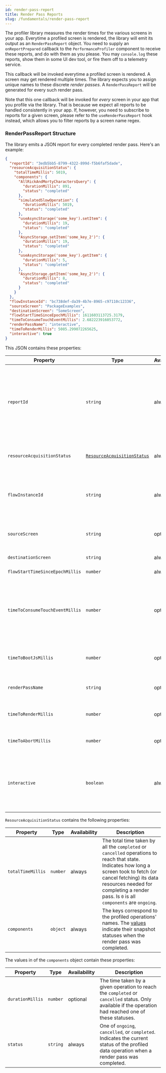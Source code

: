 ```yaml
---
id: render-pass-report
title: Render Pass Reports
slug: /fundamentals/render-pass-report
---
```


The profiler library measures the render times for the various screens in your app. Everytime a profiled screen is rendered, the library will emit its output as an `RenderPassReport` object. You need to supply an `onReportPrepared` callback to the `PerformanceProfiler` component to receive these reports, and do with them as you please. You may `console.log` these reports, show them in some UI dev tool, or fire them off to a telemetry service.

This callback will be invoked everytime a profiled screen is rendered. A screen may get rendered multiple times. The library expects you to assign unique names to these discrete _render passes_. A `RenderPassReport` will be generated for every such render pass.

Note that this one callback will be invoked for _every_ screen in your app that you profile via the library. That is because we expect all reports to be handled consistently in your app. If, however, you need to subscribe to reports for a given screen, please refer to the `useRenderPassReport` hook instead, which allows you to filter reports by a screen name regex.

### RenderPassReport Structure

The library emits a JSON report for every completed render pass. Here's an example:

```json
{
  "reportId": "3edb5bb5-8799-4322-899d-f5b6faf5dade",
  "resourceAcquisitionStatus": {
    "totalTimeMillis": 5019,
    "components": {
      "AllRickAndMortyCharactersQuery": {
        "durationMillis": 891,
        "status": "completed"
      },
      "simulatedSlowOperation": {
        "durationMillis": 5019,
        "status": "completed"
      },
      "useAsyncStorage('some_key').setItem": {
        "durationMillis": 19,
        "status": "completed"
      },
      "AsyncStorage.setItem('some_key_2')": {
        "durationMillis": 19,
        "status": "completed"
      },
      "useAsyncStorage('some_key').getItem": {
        "durationMillis": 5,
        "status": "completed"
      },
      "AsyncStorage.getItem('some_key_2')": {
        "durationMillis": 8,
        "status": "completed"
      }
    }
  },
  "flowInstanceId": "bc738def-da39-4b7e-8965-c97110c12336",
  "sourceScreen": "PackageExamples",
  "destinationScreen": "SomeScreen",
  "flowStartTimeSinceEpochMillis": 1611603113725.3179,
  "timeToConsumeTouchEventMillis": 2.682223916053772,
  "renderPassName": "interactive",
  "timeToRenderMillis": 5085.299072265625,
  "interactive": true
}
```

This JSON contains these properties:

| Property                        | Type                                                      | Availability | Description                                                                                                                                                                                                                                                     |
| ------------------------------- | --------------------------------------------------------- | ------------ | --------------------------------------------------------------------------------------------------------------------------------------------------------------------------------------------------------------------------------------------------------------- |
| `reportId`                      | `string`                                                  | always       | A UUID uniquely identifying a report for each render. If you get the same report emitted multiple times from the library (via multiple usages of the `useRenderPassReport` hook, for instance), all of these reports will share the same unique `reportId`.     |
| `resourceAcquisitionStatus`     | [`ResourceAcquisitionStatus`](#ResourceAcquisitionStatus) | always       | Represents the current status of all the profiled data operations when a render pass was completed.                                                                                                                                                             |
| `flowInstanceId`                | `string`                                                  | always       | A UUID uniquely identifying an instance of a flow. All render pass reports originating from a single run of a flow will share the same unique `flowInstanceId`.                                                                                                 |
| `sourceScreen`                  | `string`                                                  | optional     | The source screen for a profiled flow. Can be optionally provided when profiling the [navigation render times](#Measuring-Navigation-Render-Times).                                                                                                             |
| `destinationScreen`             | `string`                                                  | always       | The profiled destination screen.                                                                                                                                                                                                                                |
| `flowStartTimeSinceEpochMillis` | `number`                                                  | always       | The timestamp when a flow was started.                                                                                                                                                                                                                          |
| `timeToConsumeTouchEventMillis` | `number`                                                  | optional     | The library can calculate how long it took for a native touch event to get consumed by the JS `Touchable::onPress` callbacks. It can do so if you [pass along](#Measuring-Navigation-Render-Times) the first argument of the `onPress` callback to the library. |
| `timeToBootJsMillis`            | `number`                                                  | optional     | The time taken for the JS code to boot up. Only available when measuring the [app-startup render times](#Measuring-App-Startup-Render-Time).                                                                                                                    |
| `renderPassName`                | `string`                                                  | optional     | The name of the completed render pass. Not available for an [aborted render pass](#Aborted-Render-Pass).                                                                                                                                                        |
| `timeToRenderMillis`            | `number`                                                  | optional     | The time taken to complete a render pass. Not available for an [aborted render pass](#Aborted-Render-Pass).                                                                                                                                                     |
| `timeToAbortMillis`             | `number`                                                  | optional     | The time taken to abort a render pass. Only available for an [aborted render pass](#Aborted-Render-Pass).                                                                                                                                                       |
| `interactive`                   | `boolean`                                                 | always       | Indicates whether a given render pass led to the screen being interactive or not. Controlled via the `interactive` prop of the `PerformanceMeasureView`. Is always false for an [aborted render pass](#Aborted-Render-Pass).                                    |

<a name="ResourceAcquisitionStatus"></a>

`ResourceAcquisitionStatus` contains the following properties:

| Property          | Type     | Availability | Description                                                                                                                                                                                                                                                 |
| ----------------- | -------- | ------------ | ----------------------------------------------------------------------------------------------------------------------------------------------------------------------------------------------------------------------------------------------------------- |
| `totalTimeMillis` | `number` | always       | The total time taken by all the `completed` or `cancelled` operations to reach that state. Indicates how long a screen took to fetch (or cancel fetching) its data resources needed for completing a render pass. Is `0` is all `components` are `ongoing`. |
| `components`      | `object` | always       | The keys correspond to the profiled operations' names. The [values](#ResourceAcquisitionComponentStatus) indicate their snapshot statuses when the render pass was completed.                                                                               |

<a name="ResourceAcquisitionComponentStatus"></a>

The values in of the `components` object contain these properties:

| Property         | Type     | Availability | Description                                                                                                                                            |
| ---------------- | -------- | ------------ | ------------------------------------------------------------------------------------------------------------------------------------------------------ |
| `durationMillis` | `number` | optional     | The time taken by a given operation to reach the `completed` or `cancelled` status. Only available if the operation had reached one of these statuses. |
| `status`         | `string` | always       | One of `ongoing`, `cancelled`, or `completed`. Indicates the current status of the profiled data operation when a render pass was completed.           |

